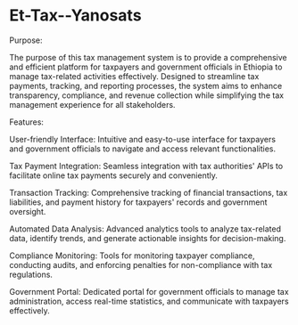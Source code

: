 # Et-Tax--Yanosats
Purpose:

The purpose of this tax management system is to provide a comprehensive and efficient platform for taxpayers and government officials in Ethiopia
to manage tax-related activities effectively. Designed to streamline tax payments, tracking, and reporting processes, the system aims to enhance transparency,
compliance, and revenue collection while simplifying the tax management experience for all stakeholders.

Features:

User-friendly Interface: Intuitive and easy-to-use interface for taxpayers and government officials to navigate and access relevant functionalities.

Tax Payment Integration: Seamless integration with tax authorities' APIs to facilitate online tax payments securely and conveniently.

Transaction Tracking: Comprehensive tracking of financial transactions, tax liabilities, and payment history for taxpayers' records and government oversight.

Automated Data Analysis: Advanced analytics tools to analyze tax-related data, identify trends, and generate actionable insights for decision-making.

Compliance Monitoring: Tools for monitoring taxpayer compliance, conducting audits, and enforcing penalties for non-compliance with tax regulations.

Government Portal: Dedicated portal for government officials to manage tax administration, access real-time statistics, and communicate with taxpayers effectively.

